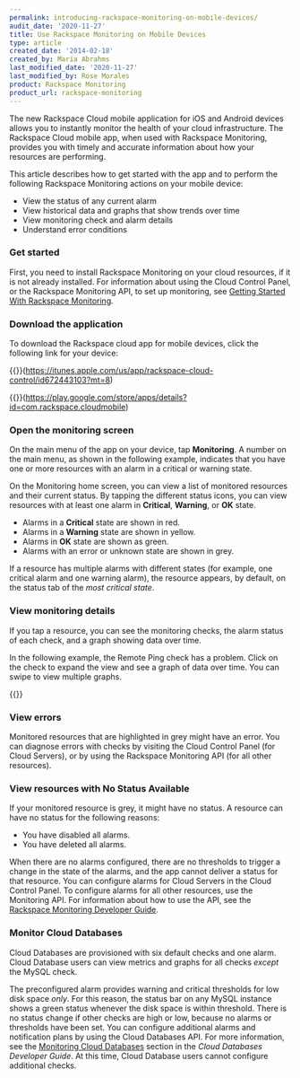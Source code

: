 ```yaml
---
permalink: introducing-rackspace-monitoring-on-mobile-devices/
audit_date: '2020-11-27'
title: Use Rackspace Monitoring on Mobile Devices
type: article
created_date: '2014-02-18'
created_by: Maria Abrahms
last_modified_date: '2020-11-27'
last_modified_by: Rose Morales
product: Rackspace Monitoring
product_url: rackspace-monitoring
---
```


The new Rackspace Cloud mobile application for iOS and Android devices allows
you to instantly monitor the health of your cloud infrastructure.  The Rackspace
Cloud mobile app, when used with Rackspace Monitoring, provides you with timely
and accurate information about how your resources are performing.

This article describes how to get started with the app and to perform the
following Rackspace Monitoring actions on your mobile device:

- View the status of any current alarm
- View historical data and graphs that show trends over time
- View monitoring check and alarm details
- Understand error conditions

### Get started

First, you need to install Rackspace Monitoring on your cloud resources, if it
is not already installed.  For information about using the Cloud Control Panel,
or the Rackspace Monitoring API, to set up monitoring, see
[Getting Started With Rackspace Monitoring](/support/how-to/cloud-monitoring).

### Download the application

To download the Rackspace cloud app for mobile devices, click the following link
for your device:

{{<image src="Download_on_the_App_Store_Badge_US-UK.png" alt="" title="">}}(https://itunes.apple.com/us/app/rackspace-cloud-control/id672443103?mt=8)

{{<image src="en_app_rgb_wo_60.png" alt="" title="">}}(https://play.google.com/store/apps/details?id=com.rackspace.cloudmobile)

### Open the monitoring screen

On the main menu of the app on your device, tap **Monitoring**.  A number on the
main menu, as shown in the following example, indicates that you have one or
more resources with an alarm in a critical or warning state.

On the Monitoring home screen, you can view a list of monitored resources and
their current status.  By tapping the different status icons, you can view
resources with at least one alarm in **Critical**, **Warning**, or **OK** state.

- Alarms in a **Critical** state are shown in red.
- Alarms in a **Warning** state are shown in yellow.
- Alarms in **OK** state are shown as green.
- Alarms with an error or unknown state are shown in grey.

If a resource has multiple alarms with different states (for example, one
critical alarm and one warning alarm), the resource appears, by default, on the
status tab of the *most critical state*.

### View monitoring details

If you tap a resource, you can see the monitoring checks, the alarm status of
each check, and a graph showing data over time.

In the following example, the Remote Ping check has a problem.  Click on the
check to expand the view and see a graph of data over time. You can swipe to
view multiple graphs.

{{<image src="newMonitoringDetails.png" alt="" title="">}}

### View errors

Monitored resources that are highlighted in grey might have an error. You can
diagnose errors with checks by visiting the Cloud Control Panel (for Cloud
Servers), or by using the Rackspace Monitoring API (for all other resources).

### View resources with No Status Available

If your monitored resource is grey, it might have no status.  A resource can
have no status for the following reasons:

- You have disabled all alarms.
- You have deleted all alarms.

When there are no alarms configured, there are no thresholds to trigger a change
in the state of the alarms, and the app cannot deliver a status for that
resource.  You can configure alarms for Cloud Servers in the Cloud Control
Panel. To configure alarms for all other resources, use the Monitoring API. For
information about how to use the API, see the
[Rackspace Monitoring Developer Guide](https://docs.rackspace.com/docs/cloud-monitoring/v1/developer-guide/).

### Monitor Cloud Databases

Cloud Databases are provisioned with six default checks and one alarm. Cloud
Database users can view metrics and graphs for all checks *except* the MySQL
check.

The preconfigured alarm provides warning and critical thresholds for low disk
space *only*.  For this reason, the status bar on any MySQL instance shows a
green status whenever the disk space is within threshold.  There is no status
change if other checks are high or low, because no alarms or thresholds have
been set.  You can configure additional alarms and notification plans by using
the Cloud Databases API.  For more information, see the
[Monitoring Cloud Databases](https://docs.rackspace.com/docs/cloud-databases/v1/developer-guide/#document-general-api-info/monitoring-cloud-databases)
section in the *Cloud Databases Developer Guide*.  At
this time, Cloud Database users cannot configure additional checks.
